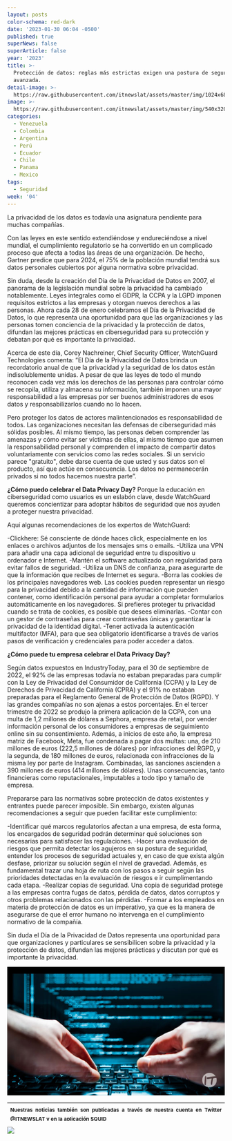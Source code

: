 ```yaml
---
layout: posts
color-schema: red-dark
date: '2023-01-30 06:04 -0500'
published: true
superNews: false
superArticle: false
year: '2023'
title: >-
  Protección de datos: reglas más estrictas exigen una postura de seguridad
  avanzada.
detail-image: >-
  https://raw.githubusercontent.com/itnewslat/assets/master/img/1024x680/Seguridad-teclado-g.jpg
image: >-
  https://raw.githubusercontent.com/itnewslat/assets/master/img/540x320/Seguridad-teclado-p.jpg
categories:
  - Venezuela
  - Colombia
  - Argentina
  - Perú
  - Ecuador
  - Chile
  - Panama
  - Mexico
tags:
  - Seguridad
week: '04'
---
```

La privacidad de los datos es todavía una asignatura pendiente para muchas compañías. 

Con las leyes en este sentido extendiéndose y endureciéndose a nivel mundial, el cumplimiento regulatorio se ha convertido en un complicado proceso que afecta a todas las áreas de una organización. De hecho, Gartner predice que para 2024, el 75% de la población mundial tendrá sus datos personales cubiertos por alguna normativa sobre privacidad.
 
Sin duda, desde la creación del Día de la Privacidad de Datos en 2007, el panorama de la legislación mundial sobre la privacidad ha cambiado notablemente. Leyes integrales como el GDPR, la CCPA y la LGPD imponen requisitos estrictos a las empresas y otorgan nuevos derechos a las personas. Ahora cada 28 de enero celebramos el Día de la Privacidad de Datos, lo que representa una oportunidad para que las organizaciones y las personas tomen conciencia de la privacidad y la protección de datos, difundan las mejores prácticas en ciberseguridad para su protección y debatan por qué es importante la privacidad.
 
Acerca de este día, Corey Nachreiner, Chief Security Officer, WatchGuard Technologies comenta: ”El Día de la Privacidad de Datos brinda un recordatorio anual de que la privacidad y la seguridad de los datos están indisolublemente unidas. A pesar de que las leyes de todo el mundo reconocen cada vez más los derechos de las personas para controlar cómo se recopila, utiliza y almacena su información, también imponen una mayor responsabilidad a las empresas por ser buenos administradores de esos datos y responsabilizarlos cuando no lo hacen. 

Pero proteger los datos de actores malintencionados es responsabilidad de todos. Las organizaciones necesitan las defensas de ciberseguridad más sólidas posibles. Al mismo tiempo, las personas deben comprender las amenazas y cómo evitar ser víctimas de ellas, al mismo tiempo que asumen la responsabilidad personal y comprenden el impacto de compartir datos voluntariamente con servicios como las redes sociales. Si un servicio parece "gratuito", debe darse cuenta de que usted y sus datos son el producto, así que actúe en consecuencia. Los datos no permanecerán privados si no todos hacemos nuestra parte”.
 

**¿Cómo puedo celebrar el Data Privacy Day?**
Porque la educación en ciberseguridad como usuarios es un eslabón clave, desde WatchGuard queremos concientizar para adoptar hábitos de seguridad que nos ayuden a proteger nuestra privacidad. 
 
Aquí algunas recomendaciones de los expertos de WatchGuard:
 
-Clickhere: Sé consciente de dónde haces click, especialmente en los enlaces o archivos adjuntos de los mensajes sms o emails.
-Utiliza una VPN para añadir una capa adicional de seguridad entre tu dispositivo u ordenador e Internet.
-Mantén el software actualizado con regularidad para evitar fallos de seguridad.
-Utiliza un DNS de confianza, para asegurarte de que la información que recibes de Internet es segura.
-Borra las cookies de los principales navegadores web. Las cookies pueden representar un riesgo para la privacidad debido a la cantidad de información que pueden contener, como identificación personal para ayudar a completar formularios automáticamente en los navegadores. Si prefieres proteger tu privacidad cuando se trata de cookies, es posible que desees eliminarlas.
-Contar con un gestor de contraseñas para crear contraseñas únicas y garantizar la privacidad de la identidad digital.
-Tener activada la autenticación multifactor (MFA), para que sea obligatorio identificarse a través de varios pasos de verificación y credenciales para poder acceder a datos.
 

**¿Cómo puede tu empresa celebrar el Data Privacy Day?**
 
Según datos expuestos en IndustryToday, para el 30 de septiembre de 2022, el 92% de las empresas todavía no estaban preparadas para cumplir con la Ley de Privacidad del Consumidor de California (CCPA) y la Ley de Derechos de Privacidad de California (CPRA) y el 91% no estaban preparadas para el Reglamento General de Protección de Datos (RGPD). Y las grandes compañías no son ajenas a estos porcentajes. En el tercer trimestre de 2022 se produjo la primera aplicación de la CCPA, con una multa de 1,2 millones de dólares a Sephora, empresa de retail, por vender información personal de los consumidores a empresas de seguimiento online sin su consentimiento. Además, a inicios de este año, la empresa matriz de Facebook, Meta, fue condenada a pagar dos multas: una, de 210 millones de euros (222,5 millones de dólares) por infracciones del RGPD, y la segunda, de 180 millones de euros, relacionada con infracciones de la misma ley por parte de Instagram. Combinadas, las sanciones ascienden a 390 millones de euros (414 millones de dólares). Unas consecuencias, tanto financieras como reputacionales, imputables a todo tipo y tamaño de empresa. 

Prepararse para las normativas sobre protección de datos existentes y entrantes puede parecer imposible. Sin embargo, existen algunas recomendaciones a seguir que pueden facilitar este cumplimiento: 
 
-Identificar qué marcos regulatorios afectan a una empresa, de esta forma, los encargados de seguridad podrán determinar qué soluciones son necesarias para satisfacer las regulaciones.
-Hacer una evaluación de riesgos que permita detectar los agujeros en su postura de seguridad, entender los procesos de seguridad actuales y, en caso de que exista algún desfase, priorizar su solución según el nivel de gravedad. 
Además, es fundamental trazar una hoja de ruta con los pasos a seguir según las prioridades detectadas en la evaluación de riesgos e ir cumplimentando cada etapa.
-Realizar copias de seguridad. Una copia de seguridad protege a las empresas contra fugas de datos, pérdida de datos, datos corruptos y otros problemas relacionados con las pérdidas.
-Formar a los empleados en materia de protección de datos  es un imperativo, ya que es la manera de asegurarse de que el error humano no intervenga en el cumplimiento normativo de la compañía.
 
Sin duda el Día de la Privacidad de Datos representa una oportunidad para que organizaciones y particulares se sensibilicen sobre la privacidad y la protección de datos, difundan las mejores prácticas y discutan por qué es importante la privacidad.

![](https://raw.githubusercontent.com/itnewslat/assets/master/img/540x320/Seguridad-teclado-p.jpg)

<table style="height: 42px;" width="569">
<tbody>
<tr>
<td style="text-align: justify;"><sub><strong>Nuestras noticias también son publicadas a través de nuestra cuenta en Twitter <a href="https://twitter.com/itnewslat?lang=es">@ITNEWSLAT</a> y en la aplicación <a href="https://squidapp.co/en/">SQUID</a></strong></sub></td>
</tr>
</tbody>
</table>

<img src="https://tracker.metricool.com/c3po.jpg?hash=56f88a41e39ab42c063cc51676587a04"/>